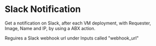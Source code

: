 # Slack Notification

Get a notification on Slack, after each VM deployment, with Requester, Image, Name and IP, by using a ABX action.

Reguires a Slack webhook url under Inputs called "webhook_url" 